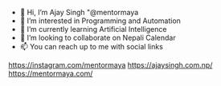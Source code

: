 - 👋 Hi, I’m Ajay Singh "@mentormaya
- 👀 I’m interested in Programming and Automation
- 🌱 I’m currently learning Artificial Intelligence
- 💞️ I’m looking to collaborate on Nepali Calendar
- 📫 You can reach up to me with social links 

https://instagram.com/mentormaya
https://ajaysingh.com.np/
https://mentormaya.com/

<!---
mentormaya/mentormaya is a ✨ special ✨ repository because its `README.md` (this file) appears on your GitHub profile.
You can click the Preview link to take a look at your changes.
--->
